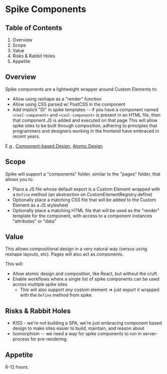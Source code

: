 # Spike Components

## Table of Contents

1. Overview
1. Scope
1. Value
1. Risks & Rabbit Holes
1. Appetite

## Overview

Spike components are a lightweight wrapper around Custom Elements to:

- Allow using reshape as a "render" function
- Allow using CSS parsed w/ PostCSS in the component
- Add implicit "DI" in spike templates -- if you have a component named `<cool-component>` and `<cool-component>` is present in an HTML file, then that component JS is added and executed on that page
This will allow spike sites to be built through composition, adhering to principles that programmers and designers working in the frontend have embraced in recent years.

E.g., [Component-based Design](https://opensenselabs.com/blog/articles/uxprinciples-cbs), [Atomic Design](https://bradfrost.com/blog/post/atomic-web-design/)

## Scope


Spike will support a "components" folder, similar to the "pages" folder, that allows you to:

- Place a JS file whose default export is a Custom Element wrapped with a `Define` method (an abstraction on CustomElementRegistry.define)
- Optionally place a matching CSS file that will be added to the Custom Element as a JS stylesheet
- Optionally place a matching HTML file that will be used as the "render" template for the component, with access to a component instances "attributes" or "data"

## Value

This allows compositional design in a very natural way (versus using reshape layouts, etc). Pages will also act as components.

This will:

- Allow atomic design and composition, like React, but without the cruft.
- Enable workflows where a single list of spike components can be used across multiple spike sites
  - This will also support _any_ custom element => just export it wrapped with the `Define` method from spike.

## Risks & Rabbit Holes

- KISS - we're not building a SPA, we're just embracing component based design to make sites easier to build, maintain, and reason about
- Isomorphism -- we need a way for spike components to run in server-process for pre-rendering.
  
## Appetite

6-12 hours.
